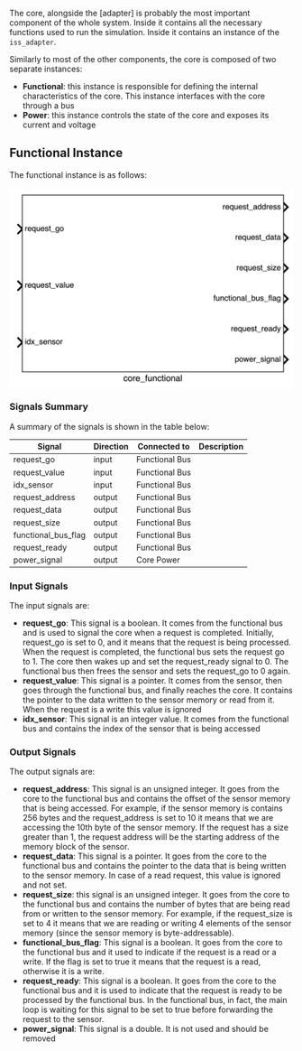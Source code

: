 The core, alongside the [adapter] is probably the most important component of the whole system. Inside it contains all the necessary functions used to run the simulation. Inside it contains an instance of the `iss_adapter`.

Similarly to most of the other components, the core is composed of two separate instances:

- **Functional**: this instance is responsible for defining the internal characteristics of the core. This instance interfaces with the core through a bus
- **Power**: this instance controls the state of the core and exposes its current and voltage

## Functional Instance

The functional instance is as follows:

![text](images/core_functional.png)

### Signals Summary

A summary of the signals is shown in the table below:

| Signal | Direction | Connected to | Description |
| --- | --- | --- | --- |
| request_go | input | Functional Bus | |
| request_value | input | Functional Bus | |
| idx_sensor | input | Functional Bus | |
| request_address | output | Functional Bus | |
| request_data | output | Functional Bus | |
| request_size | output | Functional Bus | |
| functional_bus_flag | output | Functional Bus | |
| request_ready | output | Functional Bus | |
| power_signal | output | Core Power| |

### Input Signals

The input signals are:

- **request_go**: This signal is a boolean. It comes from the functional bus and is used to signal the core when a request is completed. Initially, request_go is set to 0, and it means that the request is being processed. When the request is completed, the functional bus sets the request go to 1. The core then wakes up and set the request_ready signal to 0. The functional bus then frees the sensor and sets the request_go to 0 again.
- **request_value**: This signal is a pointer. It comes from the sensor, then goes through the functional bus, and finally reaches the core. It contains the pointer to the data written to the sensor memory or read from it. When the request is a write this value is ignored
- **idx_sensor**: This signal is an integer value. It comes from the functional bus and contains the index of the sensor that is being accessed

### Output Signals

The output signals are:

- **request_address**: This signal is an unsigned integer. It goes from the core to the functional bus and contains the offset of the sensor memory that is being accessed. For example, if the sensor memory is contains 256 bytes and the request_address is set to 10 it means that we are accessing the 10th byte of the sensor memory. If the request has a size greater than 1, the request address will be the starting address of the memory block of the sensor.
- **request_data**: This signal is a pointer. It goes from the core to the functional bus and contains the pointer to the data that is being written to the sensor memory. In case of a read request, this value is ignored and not set.
- **request_size**: this signal is an unsigned integer. It goes from the core to the functional bus and contains the number of bytes that are being read from or written to the sensor memory. For example, if the request_size is set to 4 it means that we are reading or writing 4 elements of the sensor memory (since the sensor memory is byte-addressable).
- **functional_bus_flag**: This signal is a boolean. It goes from the core to the functional bus and it used to indicate if the request is a read or a write. If the flag is set to true it means that the request is a read, otherwise it is a write.
- **request_ready**: This signal is a boolean. It goes from the core to the functional bus and it is used to indicate that the request is ready to be processed by the functional bus. In the functional bus, in fact, the main loop is waiting for this signal to be set to true before forwarding the request to the sensor.
- **power_signal**: This signal is a double. It is not used and should be removed